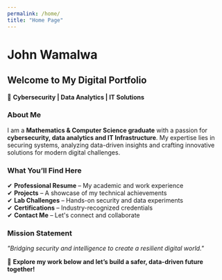```yaml
---
permalink: /home/
title: "Home Page"
---
```


# John Wamalwa

## Welcome to My Digital Portfolio  
🚀 **Cybersecurity | Data Analytics | IT Solutions**  

### About Me  
I am a **Mathematics & Computer Science graduate** with a passion for **cybersecurity, data analytics and IT Infrastructure**. My expertise lies in securing systems, analyzing data-driven insights and crafting innovative solutions for modern digital challenges.  

### What You’ll Find Here  
✔ **Professional Resume** – My academic and work experience  
✔ **Projects** – A showcase of my technical achievements  
✔ **Lab Challenges** – Hands-on security and data experiments  
✔ **Certifications** – Industry-recognized credentials  
✔ **Contact Me** – Let's connect and collaborate  

### Mission Statement  
*"Bridging security and intelligence to create a resilient digital world."*  

👀 **Explore my work below and let’s build a safer, data-driven future together!**  
